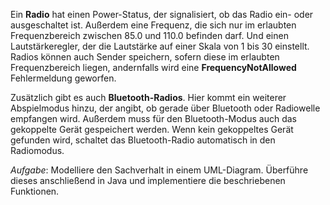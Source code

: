 Ein **Radio** hat einen Power-Status, der signalisiert, ob das Radio ein- oder ausgeschaltet ist.
Außerdem eine Frequenz, die sich nur im erlaubten Frequenzbereich zwischen 85.0 und 110.0 befinden darf.
Und einen Lautstärkeregler, der die Lautstärke auf einer Skala von 1 bis 30 einstellt.
Radios können auch Sender speichern, sofern diese im erlaubten Frequenzbereich liegen, andernfalls wird eine **FrequencyNotAllowed** Fehlermeldung geworfen.

Zusätzlich gibt es auch **Bluetooth-Radios**.
Hier kommt ein weiterer Abspielmodus hinzu, der angibt, ob gerade über Bluetooth oder Radiowelle empfangen wird.
Außerdem muss für den Bluetooth-Modus auch das gekoppelte Gerät gespeichert werden.
Wenn kein gekoppeltes Gerät gefunden wird, schaltet das Bluetooth-Radio automatisch in den Radiomodus.

_Aufgabe_: Modelliere den Sachverhalt in einem UML-Diagram. Überführe dieses anschließend in Java und implementiere die beschriebenen Funktionen.